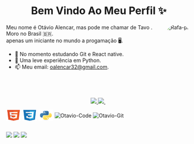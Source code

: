 <h1 align="center"> Bem Vindo Ao Meu Perfil ✨ </h2>

<p>
 <img align="right" alt="Rafa-pic" height="180" style="border-radius:50px;" src="https://i.pinimg.com/originals/47/92/ec/4792ec3a30b4c4ee70473a77eeef07ac.gif">
 </div> 
Meu nome é Otávio Alencar, mas pode me chamar de Tavo .<br>
Moro no Brasil 🇧🇷.<br>
apenas um iniciante no mundo a progamação 🖥️.

- 📕 No momento estudando Git e React native.<br>
- 🧠 Uma leve experiência em Python.
- 📫 Meu email: oalencar32@gmail.com.
<br>
</p>


#


<p align="center" >
   <a href="https://github.com/anuraghazra/github-readme-stats" >
    <img width=400 src="https://github-readme-stats.vercel.app/api?username=OtavioAlencarr&show_icons=true&theme=highcontrast" />
  </a>
 
 <a href="https://github.com/anuraghazra/github-readme-stats" >
    <img height="157em" src="https://github-readme-stats.vercel.app/api/top-langs/?username=OtavioAlencarr&layout=compact&langs_count=7&theme=highcontrast"/>
  </a> &nbsp;
</p>


<div style="display: inline_block">
  <img align="center" alt="Otavio-HTML" height="30" width="40" src="https://raw.githubusercontent.com/devicons/devicon/master/icons/html5/html5-original.svg">
  <img align="center" alt="Otavio-CSS" height="30" width="40" src="https://raw.githubusercontent.com/devicons/devicon/master/icons/css3/css3-original.svg">
  <img align="center" alt="Otavio-Python" height="30" width="40" src="https://raw.githubusercontent.com/devicons/devicon/master/icons/python/python-original.svg">
  <img align="center" alt="Otavio-Code" height="30" width="40" src="https://cdn.jsdelivr.net/gh/devicons/devicon/icons/vscode/vscode-original.svg">
  <img align="center" alt="Otavio-Git" height="30" width="40" src="https://cdn.jsdelivr.net/gh/devicons/devicon/icons/git/git-original.svg">
 
 
 ## 
 <div>
  <a href="https://www.instagram.com/__oalencar__/" target="_blank"><img src="https://img.shields.io/badge/-Instagram-%23E4405F?style=for-the-badge&logo=instagram&logoColor=white" target="_blank"></a>
  <a href = "mailto:oalencar32@gmail.com"><img src="https://img.shields.io/badge/-Gmail-%23333?style=for-the-badge&logo=gmail&logoColor=white" target="_blank"></a>
  <a href="https://twitter.com/taaavoo" target="_blank"><img src="https://img.shields.io/badge/Twitter-1DA1F2?style=for-the-badge&logo=twitter&logoColor=white" target="_blank"></a>
  
